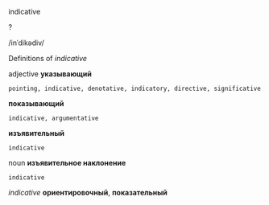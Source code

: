 indicative

?

/inˈdikədiv/

Definitions of _indicative_

adjective
**указывающий**

    pointing, indicative, denotative, indicatory, directive, significative
**показывающий**

    indicative, argumentative
**изъявительный**

    indicative

noun
**изъявительное наклонение**

    indicative

_indicative_
**ориентировочный**, **показательный**